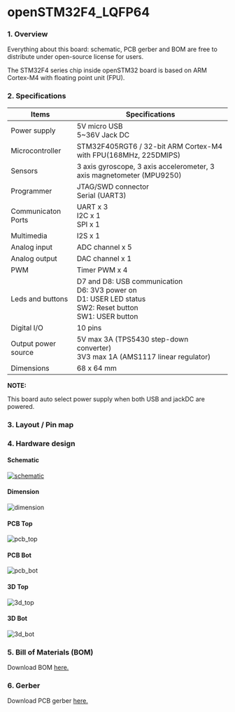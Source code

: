 # openSTM32F4_LQFP64

### 1. Overview

Everything about this board: schematic, PCB gerber and BOM are free to distribute under open-source license for users.

The STM32F4 series chip inside openSTM32 board is based on ARM Cortex-M4 with floating point unit (FPU).

### 2. Specifications

| Items               | Specifications                                               |
| ------------------- | ------------------------------------------------------------ |
| Power supply        | 5V micro USB<br />5~36V Jack DC                              |
| Microcontroller     | STM32F405RGT6 / 32-bit ARM Cortex-M4 with FPU(168MHz, 225DMIPS) |
| Sensors             | 3 axis gyroscope, 3 axis accelerometer, 3 axis magnetometer (MPU9250) |
| Programmer          | JTAG/SWD connector<br />Serial (UART3)                       |
| Communicaton Ports  | UART x 3<br />I2C x 1<br />SPI x 1                           |
| Multimedia          | I2S x 1                                                      |
| Analog input        | ADC channel x 5                                              |
| Analog output       | DAC channel x 1                                              |
| PWM                 | Timer PWM x 4                                                |
| Leds and buttons    | D7 and D8: USB communication<br />D6: 3V3 power on<br />D1: USER LED status<br />SW2: Reset button<br />SW1: USER button |
| Digital I/O         | 10 pins                                                      |
| Output power source | 5V max 3A (TPS5430 step-down converter)<br />3V3 max 1A (AMS1117 linear regulator) |
| Dimensions          | 68 x 64 mm                                                   |

**NOTE:**

This board auto select power supply when both USB and jackDC are powered.

### 3. Layout / Pin map

### 4. Hardware design

#### Schematic

[![schematic](assets/demo/schematic.png)](assets/demo/openSTM32F4_LQFP64.pdf)

#### Dimension

![dimension](assets/demo/dimension.png)

#### PCB Top

![pcb_top](assets/demo/pcb_top.png)

#### PCB Bot

![pcb_bot](assets/demo/pcb_bot.png)

#### 3D Top

![3d_top](assets/demo/3d_top.png)

#### 3D Bot

![3d_bot](assets/demo/3d_bot.png)

### 5. Bill of Materials (BOM)

Download BOM [here.](assets/bom.xlsx)

### 6. Gerber

Download PCB gerber [here.](assets/openSTM32_68x54mm.zip)

